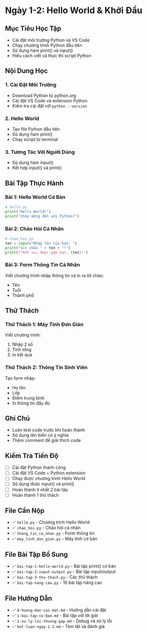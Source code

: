 # Ngày 1-2: Hello World & Khởi Đầu

## Mục Tiêu Học Tập
- Cài đặt môi trường Python và VS Code
- Chạy chương trình Python đầu tiên
- Sử dụng hàm print() và input()
- Hiểu cách viết và thực thi script Python

## Nội Dung Học

### 1. Cài Đặt Môi Trường
- Download Python từ python.org
- Cài đặt VS Code và extension Python
- Kiểm tra cài đặt với `python --version`

### 2. Hello World
- Tạo file Python đầu tiên
- Sử dụng hàm print()
- Chạy script từ terminal

### 3. Tương Tác Với Người Dùng
- Sử dụng hàm input()
- Kết hợp input() và print()

## Bài Tập Thực Hành

### Bài 1: Hello World Cơ Bản
```python
# hello.py
print("Hello World!")
print("Chào mừng đến với Python!")
```

### Bài 2: Chào Hỏi Cá Nhân
```python
# chao_hoi.py
ten = input("Nhập tên của bạn: ")
print("Xin chào " + ten + "!")
print(f"Rất vui được gặp bạn, {ten}!")
```

### Bài 3: Form Thông Tin Cá Nhân
Viết chương trình nhập thông tin và in ra lời chào:
- Tên
- Tuổi  
- Thành phố

## Thử Thách

### Thử Thách 1: Máy Tính Đơn Giản
Viết chương trình:
1. Nhập 2 số
2. Tính tổng
3. In kết quả

### Thử Thách 2: Thông Tin Sinh Viên
Tạo form nhập:
- Họ tên
- Lớp
- Điểm trung bình
- In thông tin đầy đủ

## Ghi Chú
- Luôn test code trước khi hoàn thành
- Sử dụng tên biến có ý nghĩa
- Thêm comment để giải thích code

## Kiểm Tra Tiến Độ
- [ ] Cài đặt Python thành công
- [ ] Cài đặt VS Code + Python extension
- [ ] Chạy được chương trình Hello World
- [ ] Sử dụng được input() và print()
- [ ] Hoàn thành ít nhất 2 bài tập
- [ ] Hoàn thành 1 thử thách

## File Cần Nộp
- ✅ `hello.py` - Chương trình Hello World
- ✅ `chao_hoi.py` - Chào hỏi cá nhân
- ✅ `thong_tin_ca_nhan.py` - Form thông tin
- ✅ `may_tinh_don_gian.py` - Máy tính cơ bản

## File Bài Tập Bổ Sung
- ✅ `bai-tap-1-hello-world.py` - Bài tập print() cơ bản
- ✅ `bai-tap-2-input-output.py` - Bài tập input/output
- ✅ `bai-tap-3-thu-thach.py` - Các thử thách
- ✅ `bai-tap-nang-cao.py` - 10 bài tập nâng cao

## File Hướng Dẫn
- ✅ `0-huong-dan-cai-dat.md` - Hướng dẫn cài đặt
- ✅ `1-bai-tap-co-ban.md` - Bài tập với lời giải
- ✅ `2-xu-ly-loi-thuong-gap.md` - Debug và xử lý lỗi
- ✅ `ket-luan-ngay-1-2.md` - Tóm tắt và đánh giá 
